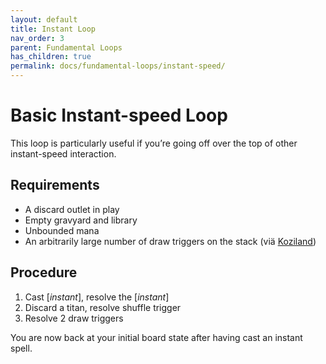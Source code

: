 ```yaml
---
layout: default
title: Instant Loop
nav_order: 3
parent: Fundamental Loops
has_children: true
permalink: docs/fundamental-loops/instant-speed/
---
```


# Basic Instant-speed Loop

This loop is particularly useful if you’re going off over the top of other instant-speed interaction.

## Requirements 

* A discard outlet in play
* Empty gravyard and library
* Unbounded mana
* An arbitrarily large number of draw triggers on the stack (viä [Koziland](./koziland.md))

## Procedure

1. Cast [*instant*], resolve the [*instant*]
1. Discard a titan, resolve shuffle trigger
1. Resolve 2 draw triggers

You are now back at your initial board state after having cast an instant spell.
